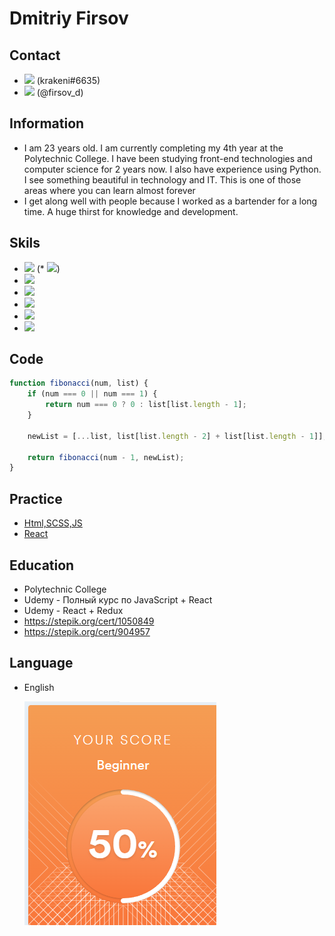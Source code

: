 

# Dmitriy Firsov 
## Contact 
* <img src="https://img.icons8.com/nolan/32/discord-logo.png"/> (krakeni#6635) 
* <img src="https://img.icons8.com/nolan/32/telegram-app.png"/> (@firsov_d)
## Information
* I am 23 years old. I am currently completing my 4th year at the Polytechnic College. I have been studying front-end technologies and computer science for 2 years now. I also have experience using Python. I see something beautiful in technology and IT. This is one of those areas where you can learn almost forever
* I get along well with people because I worked as a bartender for a long time. A huge thirst for knowledge and development.
## Skils
* <img src="https://img.icons8.com/external-others-iconmarket/36/000000/external-js-file-types-others-iconmarket-3.png"/> (* <img src="https://img.icons8.com/ios-glyphs/32/000000/react.png"/>)
* <img src="https://img.icons8.com/ios-glyphs/32/000000/react.png"/>
* <img src="https://img.icons8.com/windows/32/000000/typescript.png"/>
* <img src="https://img.icons8.com/windows/32/000000/git.png"/>
* <img src="https://img.icons8.com/external-bartama-glyph-64-bartama-graphic/30/000000/external-HTML-file-formats-glyph-bartama-glyph-64-bartama-graphic.png"/>
* <img src="https://img.icons8.com/material-outlined/30/000000/sass.png"/>
## Code
```javascript
function fibonacci(num, list) {
    if (num === 0 || num === 1) {
        return num === 0 ? 0 : list[list.length - 1];
    }

    newList = [...list, list[list.length - 2] + list[list.length - 1]];

    return fibonacci(num - 1, newList);
}
```
## Practice
* [Html,SCSS,JS](https://rolling-scopes-school.github.io/firsov-dmitriy-JSFE2022Q1/shelter/pets/index.html)
* [React](https://rss-react.vercel.app/)
## Education
* Polytechnic College
* Udemy - Полный курс по JavaScript + React 
* Udemy - React + Redux
* https://stepik.org/cert/1050849
* https://stepik.org/cert/904957
## Language
* English 

    <img src="./img/scoreEng.png" />
